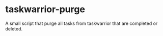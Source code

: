 # taskwarrior-purge
A small script that purge all tasks from taskwarrior that are completed or deleted.
